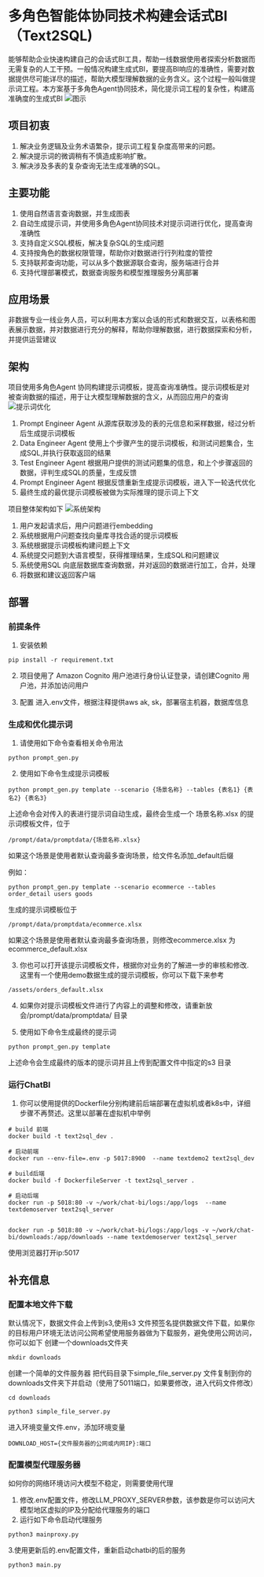 
# 多角色智能体协同技术构建会话式BI（Text2SQL)
能够帮助企业快速构建自己的会话式BI工具，帮助一线数据使用者探索分析数据而无需复杂的人工干预。一般情况构建生成式BI，要提高BI响应的准确性，需要对数据提供尽可能详尽的描述，帮助大模型理解数据的业务含义。这个过程一般叫做提示词工程。本方案基于多角色Agent协同技术，简化提示词工程的复杂性，构建高准确度的生成式BI
![图示](assets/demo1.png)

## 项目初衷
1. 解决业务逻辑及业务术语繁杂，提示词工程复杂度高带来的问题。
2. 解决提示词的微调稍有不慎造成影响扩散。
3. 解决涉及多表的复杂查询无法生成准确的SQL。

## 主要功能
1. 使用自然语言查询数据，并生成图表
2. 自动生成提示词，并使用多角色Agent协同技术对提示词进行优化，提高查询准确性
3. 支持自定义SQL模板，解决复杂SQL的生成问题
4. 支持按角色的数据权限管理，帮助你对数据进行行列粒度的管控
5. 支持联邦查询功能，可以从多个数据源联合查询，服务端进行合并
6. 支持代理部署模式，数据查询服务和模型推理服务分离部署

## 应用场景
非数据专业一线业务人员，可以利用本方案以会话的形式和数据交互，以表格和图表展示数据，并对数据进行充分的解释，帮助你理解数据，进行数据探索和分析，并提供运营建议


## 架构

项目使用多角色Agent 协同构建提示词模板，提高查询准确性。提示词模板是对被查询数据的描述，用于让大模型理解数据的含义，从而回应用户的查询
![提示词优化](assets/chatbi-prompt.drawio.png)
1. Prompt Engineer Agent 从源库获取涉及的表的元信息和采样数据，经过分析后生成提示词模板
2. Data Engineer Agent 使用上个步骤产生的提示词模板，和测试问题集合，生成SQL,并执行获取返回的结果
3. Test Engineer Agent 根据用户提供的测试问题集的信息，和上个步骤返回的数据，评判生成SQL的质量，生成反馈
4. Prompt Engineer Agent 根据反馈重新生成提示词模板，进入下一轮迭代优化
5. 最终生成的最优提示词模板被做为实际推理的提示词上下文


项目整体架构如下
![系统架构](assets/arch.png)
1. 用户发起请求后，用户问题进行embedding 
2. 系统根据用户问题查找向量库寻找合适的提示词模板
3. 系统根据提示词模板构建问题上下文
4. 系统提交问题到大语言模型，获得推理结果，生成SQL和问题建议
5. 系统使用SQL 向底层数据库查询数据，并对返回的数据进行加工，合并，处理
6. 将数据和建议返回客户端


## 部署
### 前提条件
1. 安装依赖
```
pip install -r requirement.txt
```
2. 项目使用了 Amazon Cognito 用户池进行身份认证登录，请创建Cognito 用户池，并添加访问用户

3. 配置
进入.env文件，根据注释提供aws ak, sk，部署宿主机器，数据库信息

### 生成和优化提示词
1. 请使用如下命令查看相关命令用法
```
python prompt_gen.py
```
2. 使用如下命令生成提示词模板
```
python prompt_gen.py template --scenario {场景名称} --tables {表名1} {表名2} {表名3}
```
上述命令会对传入的表进行提示词自动生成，最终会生成一个 场景名称.xlsx 的提示词模板文件，位于
```
/prompt/data/promptdata/{场景名称.xlsx}
```
如果这个场景是使用者默认查询最多查询场景，给文件名添加_default后缀

例如：
```
python prompt_gen.py template --scenario ecommerce --tables order_detail users goods
```
生成的提示词模板位于
```
/prompt/data/promptdata/ecommerce.xlsx
```
如果这个场景是使用者默认查询最多查询场景，则修改ecommerce.xlsx 为 ecommerce_default.xlsx

3. 你也可以打开该提示词模板文件，根据你对业务的了解进一步的审核和修改. 
这里有一个使用demo数据生成的提示词模板，你可以下载下来参考
```
/assets/orders_default.xlsx
```

4. 如果你对提示词模板文件进行了内容上的调整和修改，请重新放会/prompt/data/promptdata/ 目录

5. 使用如下命令生成最终的提示词
```
python prompt_gen.py template
```
上述命令会生成最终的版本的提示词并且上传到配置文件中指定的s3 目录

### 运行ChatBI
1. 你可以使用提供的Dockerfile分别构建前后端部署在虚拟机或者k8s中，详细步骤不再赘述。这里以部署在虚拟机中举例
```
# build 前端
docker build -t text2sql_dev .

# 启动前端
docker run --env-file=.env -p 5017:8900  --name textdemo2 text2sql_dev

# build后端
docker build -f DockerfileServer -t text2sql_server .

# 启动后端
docker run -p 5018:80 -v ~/work/chat-bi/logs:/app/logs  --name textdemoserver text2sql_server


docker run -p 5018:80 -v ~/work/chat-bi/logs:/app/logs -v ~/work/chat-bi/downloads:/app/downloads --name textdemoserver text2sql_server
```
使用浏览器打开ip:5017

## 补充信息

### 配置本地文件下载
默认情况下，数据文件会上传到s3,使用s3 文件预签名提供数据文件下载，如果你的目标用户环境无法访问公网希望使用服务器做为下载服务，避免使用公网访问，你可以如下
创建一个downloads文件夹
```
mkdir downloads
```

创建一个简单的文件服务器
把代码目录下simple_file_server.py 文件复制到你的downloads文件夹下并启动（使用了5011端口，如果要修改，进入代码文件修改）
```
cd downloads

python3 simple_file_server.py 

```

进入环境变量文件.env，添加环境变量
```
DOWNLOAD_HOST={文件服务器的公网或内网IP}:端口
```

### 配置模型代理服务器
如何你的网络环境访问大模型不稳定，则需要使用代理
1. 修改.env配置文件，修改LLM_PROXY_SERVER参数，该参数是你可以访问大模型地区虚拟的IP及分配给代理服务的端口
2. 运行如下命令启动代理服务
```
python3 mainproxy.py
```
3.使用更新后的.env配置文件，重新启动chatbi的后的服务
```
python3 main.py
```

